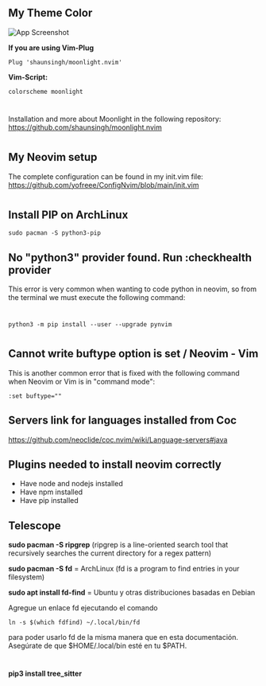 ## My Theme Color

![App Screenshot](https://i.postimg.cc/SK2p66kh/118175481-27755c80-b3fe-11eb-9d70-85a9f936c33d.png)

**If you are using Vim-Plug**
```Terminal
Plug 'shaunsingh/moonlight.nvim'
```
**Vim-Script:**
```Terminal
colorscheme moonlight
```

#
Installation and more about Moonlight in the following repository: https://github.com/shaunsingh/moonlight.nvim





#
## My Neovim setup
The complete configuration can be found in my init.vim file:
https://github.com/yofreee/ConfigNvim/blob/main/init.vim
#

## Install PIP on ArchLinux
```Terminal
sudo pacman -S python3-pip
```

## No "python3" provider found. Run :checkhealth provider
This error is very common when wanting to code python in neovim, so from the terminal we must execute the following command:
#
```Terminal
python3 -m pip install --user --upgrade pynvim
```
#    
## Cannot write buftype option is set / Neovim - Vim
This is another common error that is fixed with the following command when Neovim or Vim is in "command mode":
```Neovim / Vim command mode
:set buftype=""
```

## Servers link for languages installed from Coc
https://github.com/neoclide/coc.nvim/wiki/Language-servers#java

## Plugins needed to install neovim correctly
- Have node and nodejs installed
- Have npm installed
- Have pip installed

## Telescope

**sudo pacman -S ripgrep**    (ripgrep is a line-oriented search tool that recursively searches the current directory for a regex pattern)

**sudo pacman -S fd** = ArchLinux (fd is a program to find entries in your filesystem)

**sudo apt install fd-find** = Ubuntu y otras distribuciones basadas en Debian

Agregue un enlace fd ejecutando el comando
```Terminal
ln -s $(which fdfind) ~/.local/bin/fd
```
para poder usarlo fd de la misma manera que en esta documentación. Asegúrate de que $HOME/.local/bin esté en tu $PATH.
#
**pip3 install tree_sitter**
